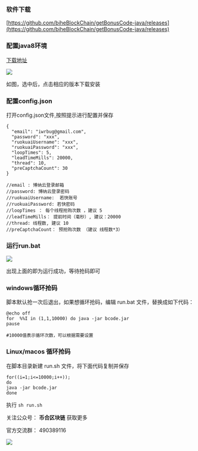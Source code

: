 ### 软件下载

[https://github.com/biheBlockChain/getBonusCode-java/releases](https://github.com/biheBlockChain/getBonusCode-java/releases)

### 配置java8环境

[下载地址](https://www.oracle.com/technetwork/java/javase/downloads/jre8-downloads-2133155.html)


![](https://i.loli.net/2018/10/24/5bd0759a75614.png)

如图，选中后，点击相应的版本下载安装


### 配置config.json

打开config.json文件,按照提示进行配置并保存

```
{
  "email": "iwrbug@gmail.com",
  "password": "xxx",
  "ruokuaiUsername": "xxx",
  "ruokuaiPassword": "xxx",
  "loopTimes": 5,
  "leadTimeMills": 20000,
  "thread": 10,
  "preCaptchaCount": 30
}

//email : 博纳云登录邮箱
//password: 博纳云登录密码
//ruokuaiUsername:  若快账号
//ruokuaiPassword: 若快密码
//loopTimes ： 每个线程抢购次数 ，建议 5
//leadTimeMills： 提前时间（毫秒）, 建议：20000
//thread: 线程数, 建议 10
//preCaptchaCount： 预抢购次数 （建议 线程数*3）
```

### 运行run.bat

![](https://i.loli.net/2018/10/24/5bd0764e1e23c.png)

出现上面的即为运行成功，等待抢码即可

### windows循环抢码

脚本默认抢一次后退出，如果想循环抢码，编辑 run.bat 文件，替换成如下代码：

```
@echo off
for  %%I in (1,1,10000) do java -jar bcode.jar
pause

#10000值表示循环次数，可以根据需要设置
```

### Linux/macos 循环抢码

在脚本目录新建 run.sh 文件，将下面代码复制并保存

```
for((i=1;i<=10000;i++));  
do   
java -jar bcode.jar
done 

```
执行 `sh run.sh`


关注公众号： **币合区块链**  获取更多

官方交流群： 490389116

![](https://mp.weixin.qq.com/mp/qrcode?scene=10000004&size=102&__biz=MzUyNzYzOTE1Mg==&mid=2247483718&idx=1&sn=39dbf5a7df237b6f5e87e8c555c85273&send_time=)
